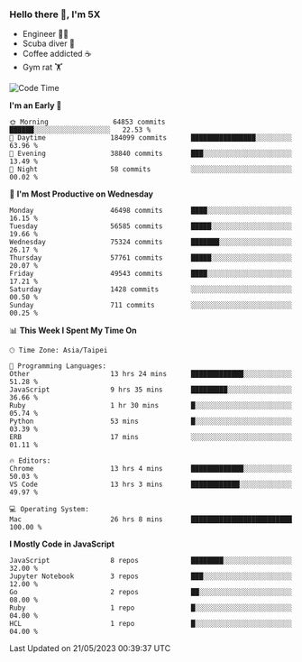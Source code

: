 ### Hello there 👋, I'm 5X

* Engineer 👨‍💻
* Scuba diver 🤿
* Coffee addicted ☕️
* Gym rat 🏋️

<!--START_SECTION:waka-->
![Code Time](http://img.shields.io/badge/Code%20Time-177%20hrs%2018%20mins-blue)

**I'm an Early 🐤** 

```text
🌞 Morning                64853 commits       ██████░░░░░░░░░░░░░░░░░░░   22.53 % 
🌆 Daytime                184099 commits      ████████████████░░░░░░░░░   63.96 % 
🌃 Evening                38840 commits       ███░░░░░░░░░░░░░░░░░░░░░░   13.49 % 
🌙 Night                  58 commits          ░░░░░░░░░░░░░░░░░░░░░░░░░   00.02 % 
```
📅 **I'm Most Productive on Wednesday** 

```text
Monday                   46498 commits       ████░░░░░░░░░░░░░░░░░░░░░   16.15 % 
Tuesday                  56585 commits       █████░░░░░░░░░░░░░░░░░░░░   19.66 % 
Wednesday                75324 commits       ███████░░░░░░░░░░░░░░░░░░   26.17 % 
Thursday                 57761 commits       █████░░░░░░░░░░░░░░░░░░░░   20.07 % 
Friday                   49543 commits       ████░░░░░░░░░░░░░░░░░░░░░   17.21 % 
Saturday                 1428 commits        ░░░░░░░░░░░░░░░░░░░░░░░░░   00.50 % 
Sunday                   711 commits         ░░░░░░░░░░░░░░░░░░░░░░░░░   00.25 % 
```


📊 **This Week I Spent My Time On** 

```text
🕑︎ Time Zone: Asia/Taipei

💬 Programming Languages: 
Other                    13 hrs 24 mins      █████████████░░░░░░░░░░░░   51.28 % 
JavaScript               9 hrs 35 mins       █████████░░░░░░░░░░░░░░░░   36.66 % 
Ruby                     1 hr 30 mins        █░░░░░░░░░░░░░░░░░░░░░░░░   05.74 % 
Python                   53 mins             █░░░░░░░░░░░░░░░░░░░░░░░░   03.39 % 
ERB                      17 mins             ░░░░░░░░░░░░░░░░░░░░░░░░░   01.11 % 

🔥 Editors: 
Chrome                   13 hrs 4 mins       █████████████░░░░░░░░░░░░   50.03 % 
VS Code                  13 hrs 3 mins       ████████████░░░░░░░░░░░░░   49.97 % 

💻 Operating System: 
Mac                      26 hrs 8 mins       █████████████████████████   100.00 % 
```

**I Mostly Code in JavaScript** 

```text
JavaScript               8 repos             ████████░░░░░░░░░░░░░░░░░   32.00 % 
Jupyter Notebook         3 repos             ███░░░░░░░░░░░░░░░░░░░░░░   12.00 % 
Go                       2 repos             ██░░░░░░░░░░░░░░░░░░░░░░░   08.00 % 
Ruby                     1 repo              █░░░░░░░░░░░░░░░░░░░░░░░░   04.00 % 
HCL                      1 repo              █░░░░░░░░░░░░░░░░░░░░░░░░   04.00 % 
```




 Last Updated on 21/05/2023 00:39:37 UTC
<!--END_SECTION:waka-->
